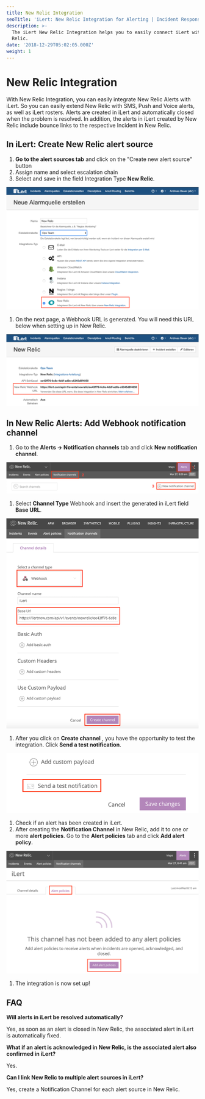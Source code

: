 ```yaml
---
title: New Relic Integration
seoTitle: 'iLert: New Relic Integration for Alerting | Incident Response | Uptime'
description: >-
  The iLert New Relic Integration helps you to easily connect iLert with New
  Relic.
date: '2018-12-29T05:02:05.000Z'
weight: 1
---
```


# New Relic Integration

With New Relic Integration, you can easily integrate New Relic Alerts with iLert. So you can easily extend New Relic with SMS, Push and Voice alerts, as well as iLert rosters. Alerts are created in iLert and automatically closed when the problem is resolved. In addition, the alerts in iLert created by New Relic include bounce links to the respective Incident in New Relic.

## In iLert: Create New Relic alert source <a id="create-alarm-source"></a>

1. **Go to the alert sources tab** and click on the "Create new alert source" button
2. Assign name and select escalation chain
3. Select and save in the field Integration Type **New Relic**.

![](../.gitbook/assets/nr1.png)

1. On the next page, a Webhook URL is generated. You will need this URL below when setting up in New Relic.

![](../.gitbook/assets/nr2.png)

## In New Relic Alerts: Add Webhook notification channel <a id="add-webhook"></a>

1. Go to the **Alerts → Notification channels** tab and click **New notification channel**.

![](../.gitbook/assets/nr3.png)

1. Select **Channel Type** Webhook and insert the generated in iLert field **Base URL**.

![](../.gitbook/assets/nr4_png.png)

1. After you click on **Create channel** , you have the opportunity to test the integration. Click **Send a test notification**.

![](../.gitbook/assets/nr5.png)

1. Check if an alert has been created in iLert.
2. After creating the **Notification Channel** in New Relic, add it to one or more **alert policies**. Go to the **Alert policies** tab and click **Add alert policy**.

![](../.gitbook/assets/nr6.png)

1. The integration is now set up!

## FAQ <a id="faq"></a>

**Will alerts in iLert be resolved automatically?**

Yes, as soon as an alert is closed in New Relic, the associated alert in iLert is automatically fixed.

**What if an alert is acknowledged in New Relic, is the associated alert also confirmed in iLert?**

Yes.

**Can I link New Relic to multiple alert sources in iLert?**

Yes, create a Notification Channel for each alert source in New Relic.

